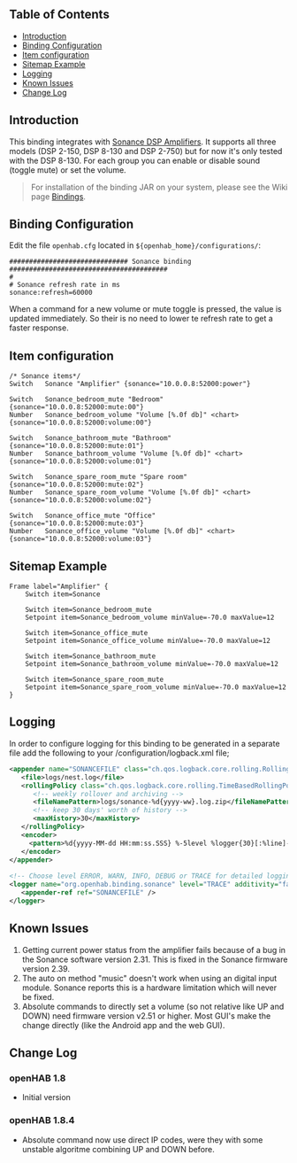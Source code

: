 ## Table of Contents

* [Introduction](#introduction)
* [Binding Configuration](#binding-configuration)
* [Item configuration](#item-configuration)
* [Sitemap Example](#sitemap-example)
* [Logging](#logging)
* [Known Issues](#known-issues)
* [Change Log](#change-log)

## Introduction

This binding integrates with [Sonance DSP Amplifiers](http://www.sonance.com/electronics/amplifiers/dsp). It supports all three models (DSP 2-150, DSP 8-130 and DSP 2-750) but for now it's only tested with the DSP 8-130.
For each group you can enable or disable sound (toggle mute) or set the volume.

>For installation of the binding JAR on your system, please see the Wiki page [Bindings](Bindings).

## Binding Configuration

Edit the file `openhab.cfg` located in `${openhab_home}/configurations/`:

    ############################## Sonance binding ########################################
    #
    # Sonance refresh rate in ms 
    sonance:refresh=60000

When a command for a new volume or mute toggle is pressed, the value is updated immediately. So their is no need to lower te refresh rate to get a faster response.

## Item configuration

```
/* Sonance items*/
Switch 	 Sonance "Amplifier" {sonance="10.0.0.8:52000:power"}

Switch 	 Sonance_bedroom_mute "Bedroom" {sonance="10.0.0.8:52000:mute:00"}
Number 	 Sonance_bedroom_volume "Volume [%.0f db]" <chart> {sonance="10.0.0.8:52000:volume:00"}

Switch 	 Sonance_bathroom_mute "Bathroom" {sonance="10.0.0.8:52000:mute:01"}
Number 	 Sonance_bathroom_volume "Volume [%.0f db]" <chart> {sonance="10.0.0.8:52000:volume:01"}

Switch 	 Sonance_spare_room_mute "Spare room" {sonance="10.0.0.8:52000:mute:02"}
Number 	 Sonance_spare_room_volume "Volume [%.0f db]" <chart> {sonance="10.0.0.8:52000:volume:02"}

Switch 	 Sonance_office_mute "Office" {sonance="10.0.0.8:52000:mute:03"}
Number 	 Sonance_office_volume "Volume [%.0f db]" <chart> {sonance="10.0.0.8:52000:volume:03"}
```

## Sitemap Example
```
Frame label="Amplifier" {
	Switch item=Sonance

	Switch item=Sonance_bedroom_mute
	Setpoint item=Sonance_bedroom_volume minValue=-70.0 maxValue=12
	
	Switch item=Sonance_office_mute
	Setpoint item=Sonance_office_volume minValue=-70.0 maxValue=12
	
	Switch item=Sonance_bathroom_mute
	Setpoint item=Sonance_bathroom_volume minValue=-70.0 maxValue=12

	Switch item=Sonance_spare_room_mute
	Setpoint item=Sonance_spare_room_volume minValue=-70.0 maxValue=12				
}			
```
## Logging

In order to configure logging for this binding to be generated in a separate file add the following to your /configuration/logback.xml file;
```xml
<appender name="SONANCEFILE" class="ch.qos.logback.core.rolling.RollingFileAppender">
   <file>logs/nest.log</file>
   <rollingPolicy class="ch.qos.logback.core.rolling.TimeBasedRollingPolicy">
      <!-- weekly rollover and archiving -->
      <fileNamePattern>logs/sonance-%d{yyyy-ww}.log.zip</fileNamePattern>
      <!-- keep 30 days' worth of history -->
      <maxHistory>30</maxHistory>
   </rollingPolicy>
   <encoder>
     <pattern>%d{yyyy-MM-dd HH:mm:ss.SSS} %-5level %logger{30}[:%line]- %msg%n%ex{5}</pattern>
   </encoder>
</appender>
    
<!-- Choose level ERROR, WARN, INFO, DEBUG or TRACE for detailed logging -->
<logger name="org.openhab.binding.sonance" level="TRACE" additivity="false">
   <appender-ref ref="SONANCEFILE" />
</logger>
```

## Known Issues

1. Getting current power status from the amplifier fails because of a bug in the Sonance software version 2.31. This is fixed in the Sonance firmware version 2.39.
2. The auto on method "music" doesn't work when using an digital input module. Sonance reports this is a hardware limitation which will never be fixed.
3. Absolute commands to directly set a volume (so not relative like UP and DOWN) need firmware version v2.51 or higher. Most GUI's make the change directly (like the Android app and the web GUI).

## Change Log
### openHAB 1.8

* Initial version

### openHAB 1.8.4

* Absolute command now use direct IP codes, were they with some unstable algoritme combining UP and DOWN before.